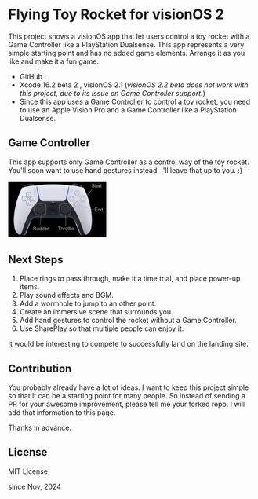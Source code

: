 # Flying Toy Rocket for visionOS 2

This project shows a visionOS app that let users control a toy rocket with a Game Controller like a PlayStation Dualsense.
This app represents a very simple starting point and has no added game elements.
Arrange it as you like and make it a fun game.

- GitHub :
- Xcode 16.2 beta 2 , visionOS 2.1 (<em>visionOS 2.2 beta does not work with this project, due to its issue on Game Controller support.</em>)
- Since this app uses a Game Controller to control a toy rocket, you need to use an Apple Vision Pro and a Game Controller like a PlayStation Dualsense.

## Game Controller

This app supports only Game Controller as a control way of the toy rocket.
You'll soon want to use hand gestures instead. I'll leave that up to you. :)

<img src="imgs/gamecontroller.png" width=200>


## Next Steps

1. Place rings to pass through, make it a time trial, and place power-up items.
1. Play sound effects and BGM.
1. Add a wormhole to jump to an other point.
1. Create an immersive scene that surrounds you.
1. Add hand gestures to control the rocket without a Game Controller.
1. Use SharePlay so that multiple people can enjoy it.

It would be interesting to compete to successfully land on the landing site.

## Contribution

You probably already have a lot of ideas.
I want to keep this project simple so that it can be a starting point for many people.
So instead of sending a PR for your awesome improvement, please tell me your forked repo.
I will add that information to this page.

Thanks in advance.

<!--
## References
- Sample Code: ShaderGraph Examples in visionOS 1.2 [GitHub: ynagatomo/SGMExamples](https://github.com/ynagatomo/SGMExamples)
-->

<!--
## Change logs

<details>
<summary>click to open</summary>

1. [Nov 10, 2024] xxx

</details>
-->

## License

MIT License

since Nov, 2024
